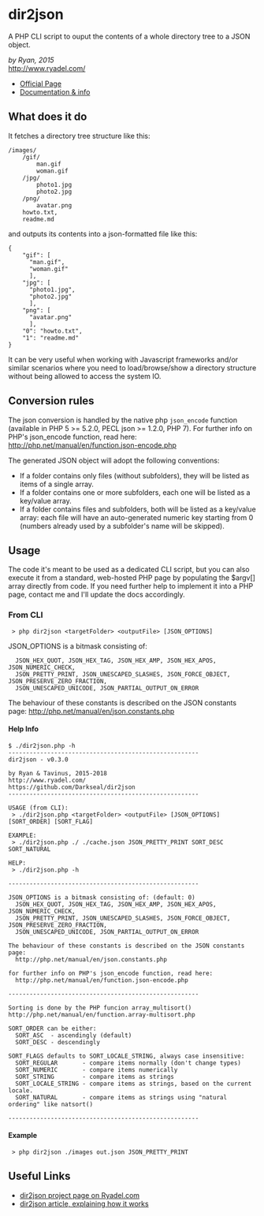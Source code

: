 # dir2json
A PHP CLI script to ouput the contents of a whole directory tree to a JSON object.

*by Ryan, 2015*  
http://www.ryadel.com/
* [Official Page](http://www.ryadel.com/en/portfolio/dir2json-en/)
* [Documentation & info](http://www.ryadel.com/dir2json-a-php-cli-script-to-output-the-contents-of-a-folder-tree-into-a-json-object/)

## What does it do
It fetches a directory tree structure like this:

```
/images/
    /gif/
        man.gif
        woman.gif
    /jpg/
        photo1.jpg
        photo2.jpg
    /png/
        avatar.png
    howto.txt,
    readme.md
```

and outputs its contents into a json-formatted file like this:

```
{
    "gif": [
      "man.gif",
      "woman.gif"
      ],
    "jpg": [
      "photo1.jpg",
      "photo2.jpg"
      ],
    "png": [
      "avatar.png"
      ],
    "0": "howto.txt",
    "1": "readme.md"
}
```

It can be very useful when working with Javascript frameworks and/or similar scenarios where you need to load/browse/show a directory structure without being allowed to access the system IO.

## Conversion rules
The json conversion is handled by the native php `json_encode` function (available in PHP 5 >= 5.2.0, PECL json >= 1.2.0, PHP 7). For further info on PHP's json_encode function, read here:
http://php.net/manual/en/function.json-encode.php

The generated JSON object will adopt the following conventions:
* If a folder contains only files (without subfolders), they will be listed as items of a single array.
* If a folder contains one or more subfolders, each one will be listed as a key/value array.
* If a folder contains files and subfolders, both will be listed as a key/value array: each file will have an auto-generated numeric key starting from 0 (numbers already used by a subfolder's name will be skipped).


## Usage
The code it's meant to be used as a dedicated CLI script, but you can also execute it from a standard, web-hosted PHP page by populating the $argv[] array directly from code. If you need further help to implement it into a PHP page, contact me and I'll update the docs accordingly.

### From CLI

```
 > php dir2json <targetFolder> <outputFile> [JSON_OPTIONS]
```

JSON_OPTIONS is a bitmask consisting of:
```
  JSON_HEX_QUOT, JSON_HEX_TAG, JSON_HEX_AMP, JSON_HEX_APOS, JSON_NUMERIC_CHECK, 
  JSON_PRETTY_PRINT, JSON_UNESCAPED_SLASHES, JSON_FORCE_OBJECT, JSON_PRESERVE_ZERO_FRACTION, 
  JSON_UNESCAPED_UNICODE, JSON_PARTIAL_OUTPUT_ON_ERROR
```

The behaviour of these constants is described on the JSON constants page:
http://php.net/manual/en/json.constants.php

#### Help Info
```
$ ./dir2json.php -h
------------------------------------------------------
dir2json - v0.3.0

by Ryan & Tavinus, 2015-2018
http://www.ryadel.com/
https://github.com/Darkseal/dir2json
------------------------------------------------------

USAGE (from CLI):
 > ./dir2json.php <targetFolder> <outputFile> [JSON_OPTIONS] [SORT_ORDER] [SORT_FLAG]

EXAMPLE:
 > ./dir2json.php ./ ./cache.json JSON_PRETTY_PRINT SORT_DESC SORT_NATURAL

HELP:
 > ./dir2json.php -h

------------------------------------------------------

JSON_OPTIONS is a bitmask consisting of: (default: 0)
  JSON_HEX_QUOT, JSON_HEX_TAG, JSON_HEX_AMP, JSON_HEX_APOS, JSON_NUMERIC_CHECK,
  JSON_PRETTY_PRINT, JSON_UNESCAPED_SLASHES, JSON_FORCE_OBJECT, JSON_PRESERVE_ZERO_FRACTION,
  JSON_UNESCAPED_UNICODE, JSON_PARTIAL_OUTPUT_ON_ERROR

The behaviour of these constants is described on the JSON constants page:
  http://php.net/manual/en/json.constants.php

for further info on PHP's json_encode function, read here:
  http://php.net/manual/en/function.json-encode.php

------------------------------------------------------

Sorting is done by the PHP funcion array_multisort()
http://php.net/manual/en/function.array-multisort.php

SORT_ORDER can be either:
  SORT_ASC  - ascendingly (default)
  SORT_DESC - descendingly

SORT_FLAGS defaults to SORT_LOCALE_STRING, always case insensitive:
  SORT_REGULAR       - compare items normally (don't change types)
  SORT_NUMERIC       - compare items numerically
  SORT_STRING        - compare items as strings
  SORT_LOCALE_STRING - compare items as strings, based on the current locale.
  SORT_NATURAL       - compare items as strings using "natural ordering" like natsort()

------------------------------------------------------
```

#### Example
```
 > php dir2json ./images out.json JSON_PRETTY_PRINT
```

## Useful Links
* [dir2json project page on Ryadel.com](http://www.ryadel.com/dir2json-a-php-cli-script-to-output-the-contents-of-a-folder-tree-into-a-json-object/)
* [dir2json article, explaining how it works](http://www.ryadel.com/en/portfolio/dir2json-en/)
